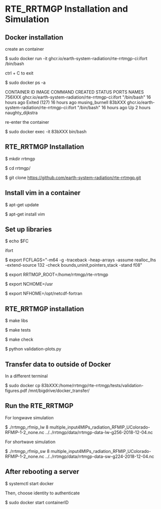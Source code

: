 # RTE_RRTMGP Installation and Simulation

## Docker installation

create an container

$ sudo docker run -it ghcr.io/earth-system-radiation/rte-rrtmgp-ci:ifort /bin/bash

ctrl + C to exit

$ sudo docker ps -a

CONTAINER ID   IMAGE                                                COMMAND       CREATED        STATUS                      PORTS     NAMES
756XXX   ghcr.io/earth-system-radiation/rte-rrtmgp-ci:ifort   "/bin/bash"   16 hours ago   Exited (127) 16 hours ago             musing_burnell
83bXXX   ghcr.io/earth-system-radiation/rte-rrtmgp-ci:ifort   "/bin/bash"   16 hours ago   Up 2 hours                            naughty_dijkstra

re-enter the container

$ sudo docker exec -it 83bXXX bin/bash


## RTE_RRTMGP Installation

$ mkdir rrtmgp

$ cd rrtmgp/

$ git clone https://github.com/earth-system-radiation/rte-rrtmgp.git

## Install vim in a container

$ apt-get update

$ apt-get install vim

## Set up libraries

$ echo $FC

ifort

$ export FCFLAGS="-m64 -g -traceback -heap-arrays -assume realloc_lhs -extend-source 132 -check bounds,uninit,pointers,stack -stand f08"

$ export RRTMGP_ROOT=/home/rrtmgp/rte-rrtmgp

$ export NCHOME=/usr

$ export NFHOME=/opt/netcdf-fortran

## RTE_RRTMGP installation

$ make libs

$ make tests

$ make check

$ python validation-plots.py

## Transfer data to outside of Docker

In a different terminal

$ sudo docker cp 83bXXX:/home/rrtmgp/rte-rrtmgp/tests/validation-figures.pdf /mnt/bigdrive/docker_transfer/

## Run the RTE_RRTMGP

For longwave simulation

$ ./rrtmgp_rfmip_lw   8 multiple_input4MIPs_radiation_RFMIP_UColorado-RFMIP-1-2_none.nc ../../rrtmgp/data/rrtmgp-data-lw-g256-2018-12-04.nc

For shortwave simulation

$ ./rrtmgp_rfmip_sw   8 multiple_input4MIPs_radiation_RFMIP_UColorado-RFMIP-1-2_none.nc ../../rrtmgp/data/rrtmgp-data-sw-g224-2018-12-04.nc

## After rebooting a server

$ systemctl start docker

Then, choose identity to authenticate

$ sudo docker start containerID

